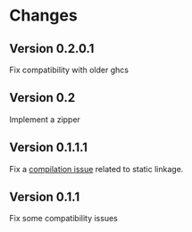 Changes
=======

Version 0.2.0.1
---------------

Fix compatibility with older ghcs

Version 0.2
-----------

Implement a zipper

Version 0.1.1.1
---------------

Fix a [compilation issue][1] related to static linkage.

[1]: https://github.com/haskell/cabal/issues/1266#issuecomment-26998689

Version 0.1.1
-------------

Fix some compatibility issues
